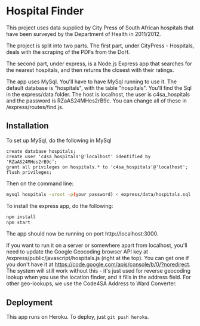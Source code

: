 # Hospital Finder

This project uses data supplied by City Press of South African hospitals that have been surveyed by the Department of Health in 2011/2012.

The project is split into two parts. The first part, under CityPress - Hospitals, deals with the scraping of the PDFs from the DoH.

The second part, under express, is a Node.js Express app that searches for the nearest hospitals, and then returns the closest with their ratings.

The app uses MySql. You'll have to have MySql running to use it. The default database is "hospitals", with the table "hospitals". You'll find the Sql in the express/data folder. The host is localhost, the user is c4sa_hospitals and the password is RZaAS24MHes2rB9c. You can change all of these in /express/routes/find.js.

## Installation

To set up MySql, do the following in MySql
```mysql
create database hospitals;
create user 'c4sa_hospitals'@'localhost' identified by 'RZaAS24MHes2rB9c';
grant all privileges on hospitals.* to 'c4sa_hospitals'@'localhost';
flush privileges;
```

Then on the command line:
```bash
mysql hospitals -uroot -p(your password) < express/data/hospitals.sql
```

To install the express app, do the following:

```bash
npm install
npm start
```

The app should now be running on port http://localhost:3000.

If you want to run it on a server or somewhere apart from localhost, you'll need to update the Google Geocoding browser API key at /express/public/javascript/hospitals.js (right at the top). You can get one if you don't have it at https://code.google.com/apis/console/b/0/?noredirect. The system will still work without this - it's just used for reverse geocoding lookup when you use the location finder, and it fills in the address field. For other geo-lookups, we use the Code4SA Address to Ward Converter. 

## Deployment

This app runs on Heroku. To deploy, just `git push heroku`.
